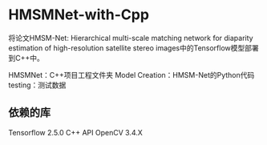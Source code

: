 # HMSMNet-with-Cpp
将论文HMSM-Net: Hierarchical multi-scale matching network for diaparity estimation of high-resolution satellite stereo images中的Tensorflow模型部署到C++中。

HMSMNet：C++项目工程文件夹
Model Creation：HMSM-Net的Python代码
testing：测试数据

## 依赖的库
Tensorflow 2.5.0 C++ API
OpenCV 3.4.X
